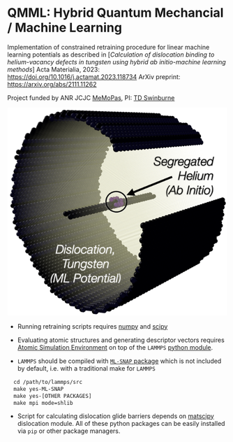 QMML: Hybrid Quantum Mechancial / Machine Learning 
===========

Implementation of constrained retraining procedure for linear machine learning potentials as described in 
[*Calculation of dislocation binding to helium-vacancy defects in tungsten using hybrid ab initio-machine learning methods*]
Acta Materialia, 2023: https://doi.org/10.1016/j.actamat.2023.118734
ArXiv preprint: https://arxiv.org/abs/2111.11262

Project funded by ANR JCJC [MeMoPas](https://anr.fr/Project-ANR-19-CE46-0006), PI: [TD Swinburne](https://tomswinburne.github.io)

![](screw_dislocation_W_He_qmml.png)


- Running retraining scripts requires [numpy](https://numpy.org/) and [scipy](https://docs.scipy.org/doc/scipy/reference/generated/scipy.linalg.orth.html) 

- Evaluating atomic structures and generating descriptor vectors requires [Atomic Simulation Environment](https://wiki.fysik.dtu.dk/ase/) on top of the `LAMMPS` [python module](https://docs.lammps.org/Python_module.html). 

- `LAMMPS` should be compiled with [`ML-SNAP` package](https://docs.lammps.org/pair_snap.html#restrictions) which is not included by default, i.e. with a traditional make for `LAMMPS`
```
  cd /path/to/lammps/src
  make yes-ML-SNAP
  make yes-[OTHER PACKAGES]
  make mpi mode=shlib
```

- Script for calculating dislocation glide barriers depends on [matscipy](https://github.com/libAtoms/matscipy) dislocation module. All of these python packages can be easily installed via `pip` or other package managers.
